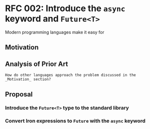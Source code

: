 # RFC 002: Introduce the `async` keyword and `Future<T>`

Modern programming languages make it easy for 

## Motivation



## Analysis of Prior Art

`How do other languages approach the problem discussed in the _Motivation_ section?`

## Proposal

### Introduce the `Future<T>` type to the standard library

### Convert Iron expressions to `Future` with the `async` keyword 
